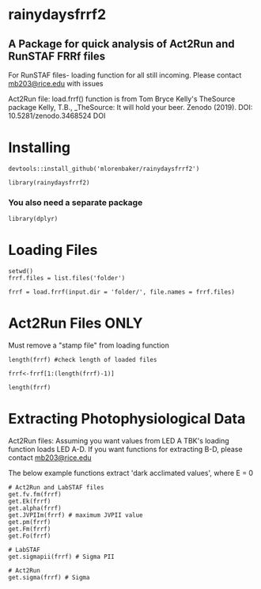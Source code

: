# rainydaysfrrf2
## A Package for quick analysis of Act2Run and RunSTAF FRRf files
For RunSTAF files- loading function for all still incoming. Please contact mb203@rice.edu with issues

Act2Run file:
load.frrf() function is from Tom Bryce Kelly's TheSource package
Kelly, T.B., _TheSource: It will hold your beer. Zenodo (2019). DOI: 10.5281/zenodo.3468524 DOI 

# Installing
```{r}
devtools::install_github('mlorenbaker/rainydaysfrrf2')

library(rainydaysfrrf2)
```

### You also need a separate package
```{r}
library(dplyr)
```

# Loading Files
```{r}
setwd()
frrf.files = list.files('folder')

frrf = load.frrf(input.dir = 'folder/', file.names = frrf.files)
```

# Act2Run Files ONLY
Must remove a "stamp file" from loading function

```{r}
length(frrf) #check length of loaded files

frrf<-frrf[1:(length(frrf)-1)] 

length(frrf)
```
# Extracting Photophysiological Data 
Act2Run files:
Assuming you want values from LED A
TBK's loading function loads LED A-D. If you want functions for extracting B-D, please contact mb203@rice.edu

The below example functions extract 'dark acclimated values', where E = 0
```{r}
# Act2Run and LabSTAF files
get.fv.fm(frrf)
get.Ek(frrf)
get.alpha(frrf)
get.JVPIIm(frrf) # maximum JVPII value
get.pm(frrf)
get.Fm(frrf)
get.Fo(frrf)

# LabSTAF
get.sigmapii(frrf) # Sigma PII

# Act2Run
get.sigma(frrf) # Sigma

```




